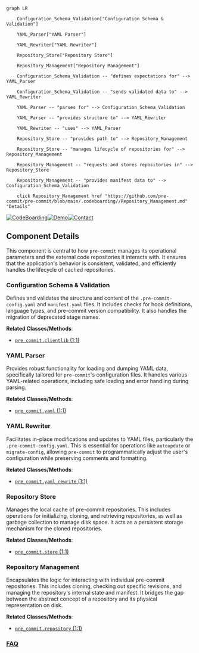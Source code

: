 ```mermaid

graph LR

    Configuration_Schema_Validation["Configuration Schema & Validation"]

    YAML_Parser["YAML Parser"]

    YAML_Rewriter["YAML Rewriter"]

    Repository_Store["Repository Store"]

    Repository_Management["Repository Management"]

    Configuration_Schema_Validation -- "defines expectations for" --> YAML_Parser

    Configuration_Schema_Validation -- "sends validated data to" --> YAML_Rewriter

    YAML_Parser -- "parses for" --> Configuration_Schema_Validation

    YAML_Parser -- "provides structure to" --> YAML_Rewriter

    YAML_Rewriter -- "uses" --> YAML_Parser

    Repository_Store -- "provides path to" --> Repository_Management

    Repository_Store -- "manages lifecycle of repositories for" --> Repository_Management

    Repository_Management -- "requests and stores repositories in" --> Repository_Store

    Repository_Management -- "provides manifest data to" --> Configuration_Schema_Validation

    click Repository_Management href "https://github.com/pre-commit/pre-commit/blob/main/.codeboarding//Repository_Management.md" "Details"

```

[![CodeBoarding](https://img.shields.io/badge/Generated%20by-CodeBoarding-9cf?style=flat-square)](https://github.com/CodeBoarding/GeneratedOnBoardings)[![Demo](https://img.shields.io/badge/Try%20our-Demo-blue?style=flat-square)](https://www.codeboarding.org/demo)[![Contact](https://img.shields.io/badge/Contact%20us%20-%20contact@codeboarding.org-lightgrey?style=flat-square)](mailto:contact@codeboarding.org)



## Component Details



This component is central to how `pre-commit` manages its operational parameters and the external code repositories it interacts with. It ensures that the application's behavior is consistent, validated, and efficiently handles the lifecycle of cached repositories.



### Configuration Schema & Validation

Defines and validates the structure and content of the `.pre-commit-config.yaml` and `manifest.yaml` files. It includes checks for hook definitions, language types, and pre-commit version compatibility. It also handles the migration of deprecated stage names.





**Related Classes/Methods**:



- <a href="https://github.com/pre-commit/pre-commit/blob/master/pre_commit/clientlib.py#L1-L1" target="_blank" rel="noopener noreferrer">`pre_commit.clientlib` (1:1)</a>





### YAML Parser

Provides robust functionality for loading and dumping YAML data, specifically tailored for `pre-commit`'s configuration files. It handles various YAML-related operations, including safe loading and error handling during parsing.





**Related Classes/Methods**:



- <a href="https://github.com/pre-commit/pre-commit/blob/master/pre_commit/yaml.py#L1-L1" target="_blank" rel="noopener noreferrer">`pre_commit.yaml` (1:1)</a>





### YAML Rewriter

Facilitates in-place modifications and updates to YAML files, particularly the `.pre-commit-config.yaml`. This is essential for operations like `autoupdate` or `migrate-config`, allowing `pre-commit` to programmatically adjust the user's configuration while preserving comments and formatting.





**Related Classes/Methods**:



- <a href="https://github.com/pre-commit/pre-commit/blob/master/pre_commit/yaml_rewrite.py#L1-L1" target="_blank" rel="noopener noreferrer">`pre_commit.yaml_rewrite` (1:1)</a>





### Repository Store

Manages the local cache of pre-commit repositories. This includes operations for initializing, cloning, and retrieving repositories, as well as garbage collection to manage disk space. It acts as a persistent storage mechanism for the cloned repositories.





**Related Classes/Methods**:



- <a href="https://github.com/pre-commit/pre-commit/blob/master/pre_commit/store.py#L1-L1" target="_blank" rel="noopener noreferrer">`pre_commit.store` (1:1)</a>





### Repository Management

Encapsulates the logic for interacting with individual pre-commit repositories. This includes cloning, checking out specific revisions, and managing the repository's internal state and manifest. It bridges the gap between the abstract concept of a repository and its physical representation on disk.





**Related Classes/Methods**:



- <a href="https://github.com/pre-commit/pre-commit/blob/master/pre_commit/repository.py#L1-L1" target="_blank" rel="noopener noreferrer">`pre_commit.repository` (1:1)</a>









### [FAQ](https://github.com/CodeBoarding/GeneratedOnBoardings/tree/main?tab=readme-ov-file#faq)